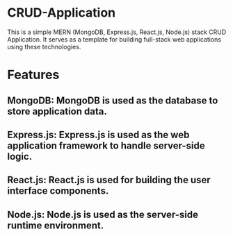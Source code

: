 # CRUD-Application

This is a simple MERN (MongoDB, Express.js, React.js, Node.js) stack CRUD Application. It serves as a template for building full-stack web applications using these technologies.

# Features

## MongoDB: MongoDB is used as the database to store application data.
## Express.js: Express.js is used as the web application framework to handle server-side logic.
## React.js: React.js is used for building the user interface components.
## Node.js: Node.js is used as the server-side runtime environment.

